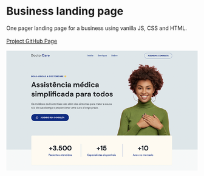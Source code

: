 # Business landing page
One pager landing page for a business using vanilla JS, CSS and HTML.
</br>
</br>
<a href="https://fkrein1.github.io/business-landing-page/">Project GitHub Page</a>
</br>
</br>
<img src="./assets/simple-landing-page.png" alt="image of business landing page" />


